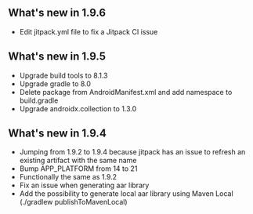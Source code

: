 ## What's new in 1.9.6
 * Edit jitpack.yml file to fix a Jitpack CI issue

## What's new in 1.9.5
 * Upgrade build tools to 8.1.3
 * Upgrade gradle to 8.0
 * Delete package from AndroidManifest.xml and add namespace to build.gradle
 * Upgrade androidx.collection to 1.3.0

## What's new in 1.9.4
 * Jumping from 1.9.2 to 1.9.4 because jitpack has an issue to refresh an existing artifact with the same name
 * Bump APP_PLATFORM from 14 to 21
 * Functionally the same as 1.9.2
 * Fix an issue when generating aar library
 * Add the possibility to generate local aar library using Maven Local (./gradlew publishToMavenLocal)
